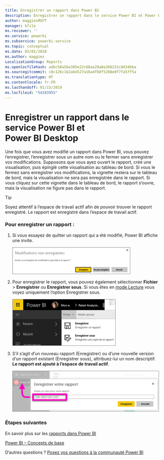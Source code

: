 ```yaml
---
title: Enregistrer un rapport dans Power BI
description: Enregistrer un rapport dans le service Power BI et Power BI Desktop
author: maggiesMSFT
manager: kfile
ms.reviewer: ''
ms.service: powerbi
ms.subservice: powerbi-service
ms.topic: conceptual
ms.date: 03/01/2018
ms.author: maggies
LocalizationGroup: Reports
ms.openlocfilehash: a4bc58a5be385e22c68aa29a8a366231c8434bba
ms.sourcegitcommit: c8c126c1b2ab4527a16a4fb8f5208e0f7fa5ff5a
ms.translationtype: HT
ms.contentlocale: fr-FR
ms.lasthandoff: 01/15/2019
ms.locfileid: "54283955"
---
```

# <a name="save-a-report-in-power-bi-service-and-power-bi-desktop"></a>Enregistrer un rapport dans le service Power BI et Power BI Desktop
Une fois que vous avez modifié un rapport dans Power BI, vous pouvez l’enregistrer, l’enregistrer sous un autre nom ou le fermer sans enregistrer vos modifications. Supposons que vous ayez ouvert le rapport, créé une visualisation, puis épinglé cette visualisation au tableau de bord. Si vous le fermez sans enregistrer vos modifications, la vignette restera sur le tableau de bord, mais la visualisation ne sera pas enregistrée dans le rapport. Si vous cliquez sur cette vignette dans le tableau de bord, le rapport s’ouvre, mais la visualisation ne figure pas dans le rapport.

> [!TIP]
> Soyez attentif à l’espace de travail actif afin de pouvoir trouver le rapport enregistré. Le rapport est enregistré dans l’espace de travail actif.
> 
> 

### <a name="to-save-a-report"></a>Pour enregistrer un rapport :
1. Si vous essayez de quitter un rapport qui a été modifié, Power BI affiche une invite.
   
   ![Enregistrer les modifications](media/service-report-save/power-bi-unsaved.png)
2. Pour enregistrer le rapport, vous pouvez également sélectionner **Fichier** \> **Enregistrer** ou **Enregistrer sous**. Si vous êtes en [mode Lecture](consumer/end-user-reading-view.md) vous voyez uniquement l’option Enregistrer sous. 
   
   ![Enregistrer le rapport](media/service-report-save/power-bi-save-new.png)
3. S’il s’agit d’un nouveau rapport (Enregistrer) ou d’une nouvelle version d’un rapport existant (Enregistrer sous), attribuez-lui un nom descriptif.  **Le rapport est ajouté à l’espace de travail actif**.
   
    ![nommer le rapport](media/service-report-save/power-bi-save-dialog.png)

### <a name="next-steps"></a>Étapes suivantes
En savoir plus sur les [rapports dans Power BI](consumer/end-user-reports.md)

[Power BI – Concepts de base](consumer/end-user-basic-concepts.md)

D’autres questions ? [Posez vos questions à la communauté Power BI](http://community.powerbi.com/)

